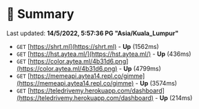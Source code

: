 # 📖 Summary
Last updated: **14/5/2022, 5:57:36 PG "Asia/Kuala_Lumpur"**

- `GET` [https://shrt.ml](https://shrt.ml) - **Up** (1562ms)
- `GET` [https://hst.aytea.ml/](https://hst.aytea.ml/) - **Up** (436ms)
- `GET` [https://color.aytea.ml/4b31d6.png](https://color.aytea.ml/4b31d6.png) - **Up** (4799ms)
- `GET` [https://memeapi.aytea14.repl.co/gimme](https://memeapi.aytea14.repl.co/gimme) - **Up** (3574ms)
- `GET` [https://teledrivemy.herokuapp.com/dashboard](https://teledrivemy.herokuapp.com/dashboard) - **Up** (214ms)
